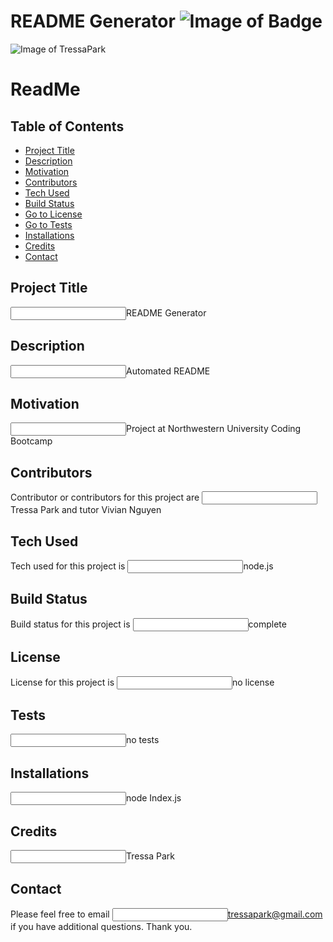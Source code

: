 
# README Generator ![Image of Badge](https://img.shields.io/badge/ReadMeGenrator-v1.0-green) 

![Image of TressaPark](https://avatars3.githubusercontent.com/u/60233280?v=4)


# ReadMe
## Table of Contents
* [Project Title](#project-title)
<a name="project-title"></a>
* [Description](#description)
<a name="description"></a>
* [Motivation](#motivation)
<a name="motivation"></a>
* [Contributors](#contributors)
<a name="contributors"></a>
* [Tech Used](#tech-used)
<a name="tech-used"></a>
* [Build Status](#build-status)
<a name="build-status"></a>
* [Go to License](#license)
<a name="license"></a>
* [Go to Tests](#tests)
<a name="tests"></a>
* [Installations](#installations)
<a name="project-installations"></a>
* [Credits](#credits)
<a name="credits"></a>
* [Contact](#contact)
<a name="contact"></a>

## Project Title
<input type="text" name="title" value="">README Generator
## Description
<input type="text" name= "description" value="">Automated README
## Motivation
<input type="text" name= "motivation" value="">Project at Northwestern University Coding Bootcamp
## Contributors
Contributor or contributors for this project are <input type="text" name="contributors" value="">Tressa Park and tutor Vivian Nguyen
## Tech Used
Tech used for this project is <input type="text" name="tech" value="">node.js
## Build Status
Build status for this project is <input type="text" name="build" value="">complete
## License
License for this project is <input type="text" name="license" value ="">no license
## Tests
<input type="text" name="tests" value="">no tests
## Installations
<input type="text" name="installations" value="">node Index.js
## Credits
<input type="text" name="credits" value="">Tressa Park
## Contact
Please feel free to email <input type="text" name="email" value="">tressapark@gmail.com if you have additional questions. Thank you.

